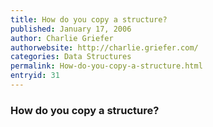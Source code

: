 ```yaml
---
title: How do you copy a structure?
published: January 17, 2006
author: Charlie Griefer
authorwebsite: http://charlie.griefer.com/
categories: Data Structures
permalink: How-do-you-copy-a-structure.html
entryid: 31
---
```


<h3>How do you copy a structure?</h3>



